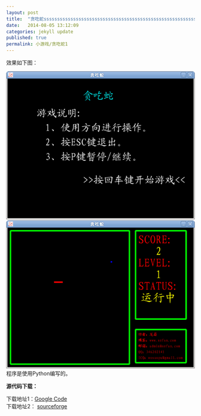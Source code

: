 ```yaml
---
layout: post
title:  "贪吃蛇sssssssssssssssssssssssssssssssssssssssssssssssssssssssssssssssssssssssssssssssssssssssssssssss"
date:   2014-08-05 13:12:09
categories: jekyll update
published: true
permalink: 小游戏/贪吃蛇1
---
```


效果如下图：  

<img class="aligncenter size-full wp-image-21" title="贪吃蛇" src="/assets/uploads/2011/08/snake.png" alt="" /><img class="aligncenter size-full wp-image-22" title="贪吃蛇-1" src="/assets/uploads/2011/08/snake-1.png" alt="" /><br />程序是使用Python编写的。

<strong>源代码下载：</strong>

下载地址1：<a href="http://code.google.com/p/lc-project/downloads/detail?name=snake.zip&amp;can=2&amp;q=" target="_blank">Google Code</a>  
下载地址2： <a href="http://sourceforge.net/projects/lc-project/files/LittleGame/snake.zip/download" target="_blank">sourceforge</a>  


